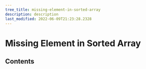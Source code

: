 ```yaml
---
tree_title: missing-element-in-sorted-array
description: description
last_modified: 2022-06-09T21:23:28.2328
---
```


# Missing Element in Sorted Array

## Contents
